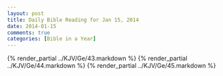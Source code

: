 ```yaml
---
layout: post
title: Daily Bible Reading for Jan 15, 2014
date: 2014-01-15
comments: true
categories: [Bible in a Year]
---
```

{% render_partial ../KJV/Ge/43.markdown %}
{% render_partial ../KJV/Ge/44.markdown %}
{% render_partial ../KJV/Ge/45.markdown %}
